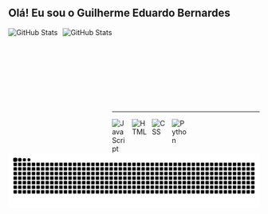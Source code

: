 ## Olá! Eu sou o Guilherme Eduardo Bernardes
<div>
  <img align="left" alt="GitHub Stats" height="200" style="padding-right: 10px;" src="https://github-readme-stats.vercel.app/api?username=ohakwn&show_icons=true&theme=dracula"/>
  <img align="left" alt="GitHub Stats" height="200" src="https://github-readme-stats.vercel.app/api/top-langs/?username=ohakwn&theme=dracula"/>

</div>
</br>
</br>
</br>
</br>
</br>
</br>
</br>
</br>
</br>

---

<div style="display: inline_block">
  <img align="left" alt="JavaScript" title="JavaScript" width="30px" style="padding-right: 10px;" src="https://cdn.jsdelivr.net/gh/devicons/devicon@latest/icons/javascript/javascript-original.svg"/>
  <img align="left" alt="HTML" title="HTML" width="30px" style="padding-right: 10px;" src="https://cdn.jsdelivr.net/gh/devicons/devicon@latest/icons/html5/html5-original.svg"/>
  <img align="left" alt="CSS" title="CSS" width="30px" style="padding-right: 10px;" src="https://cdn.jsdelivr.net/gh/devicons/devicon@latest/icons/css3/css3-original.svg"/>
  <img align="left" alt="Python" title="Python" width="30px" style="padding-right: 10px;" src="https://cdn.jsdelivr.net/gh/devicons/devicon@latest/icons/python/python-original.svg"/>
</div>

<picture align="center">
  <source media="(prefers-color-scheme: dark)" srcset="https://raw.githubusercontent.com/ohakwn/ohakwn/output/github-contribution-grid-snake-dark.svg">
  <source media="(prefers-color-scheme: light)" srcset="https://raw.githubusercontent.com/ohakwn/ohakwn/output/github-contribution-grid-snake-dark.svg">
  <img align="center" alt="github contribution grid snake animation" src="https://raw.githubusercontent.com/ohakwn/ohakwn/output/github-contribution-grid-snake.svg">
</picture>

